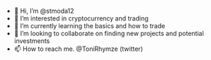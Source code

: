 - 👋 Hi, I’m @stmoda12
- 👀 I’m interested in cryptocurrency and trading
- 🌱 I’m currently learning the basics and how to trade
- 💞️ I’m looking to collaborate on finding new projects and potential investments 
- 📫 How to reach me. @ToniRhymze (twitter) 

<!---
stmoda12/stmoda12 is a ✨ special ✨ repository because its `README.md` (this file) appears on your GitHub profile.
You can click the Preview link to take a look at your changes.
--->
